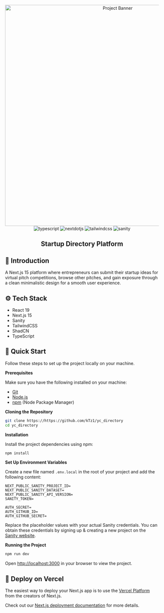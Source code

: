 <div align="center">
  <br />
  <img width="722" src="https://github.com/user-attachments/assets/143a266b-d07b-424c-bc9e-9e3de9f0d4ea" alt="Project Banner" />

  <br />

  <div>
    <img src="https://img.shields.io/badge/-Typescript-black?style=for-the-badge&logoColor=white&logo=react&color=3178C6" alt="typescript" />
    <img src="https://img.shields.io/badge/-Next_JS-black?style=for-the-badge&logoColor=white&logo=nextdotjs&color=000000" alt="nextdotjs" />
    <img src="https://img.shields.io/badge/-Tailwind_CSS-black?style=for-the-badge&logoColor=white&logo=tailwindcss&color=06B6D4" alt="tailwindcss" />
    <img src="https://img.shields.io/badge/-Sanity-black?style=for-the-badge&logoColor=white&logo=sanity&color=F03E2F" alt="sanity" />
  </div>
<h2 align="center">Startup Directory Platform</h2>
</div>

## <a name="introduction">🤖 Introduction</a>

A Next.js 15 platform where entrepreneurs can submit their startup ideas for virtual pitch competitions, browse other
pitches, and gain exposure through a clean minimalistic design for a smooth user experience.

## <a name="tech-stack">⚙️ Tech Stack</a>

- React 19
- Next.js 15
- Sanity
- TailwindCSS
- ShadCN
- TypeScript

## <a name="quick-start">🤸 Quick Start</a>

Follow these steps to set up the project locally on your machine.

**Prerequisites**

Make sure you have the following installed on your machine:

- [Git](https://git-scm.com/)
- [Node.js](https://nodejs.org/en)
- [npm](https://www.npmjs.com/) (Node Package Manager)

**Cloning the Repository**

```bash
git clone https://https://github.com/kTz1/yc_directory
cd yc_directory
```

**Installation**

Install the project dependencies using npm:

```bash
npm install
```

**Set Up Environment Variables**

Create a new file named `.env.local` in the root of your project and add the following content:

```env
NEXT_PUBLIC_SANITY_PROJECT_ID=
NEXT_PUBLIC_SANITY_DATASET=
NEXT_PUBLIC_SANITY_API_VERSION=
SANITY_TOKEN=

AUTH_SECRET= 
AUTH_GITHUB_ID=
AUTH_GITHUB_SECRET=
```

Replace the placeholder values with your actual Sanity credentials. You can obtain these credentials by signing up &
creating a new project on the [Sanity website](https://www.sanity.io/).

**Running the Project**

```bash
npm run dev
```

Open [http://localhost:3000](http://localhost:3000) in your browser to view the project.

## 🚀 Deploy on Vercel

The easiest way to deploy your Next.js app is to use the [Vercel Platform](https://vercel.com/new?utm_medium=default-template&filter=next.js&utm_source=create-next-app&utm_campaign=create-next-app-readme) from the creators of Next.js.

Check out our [Next.js deployment documentation](https://nextjs.org/docs/app/building-your-application/deploying) for more details.
